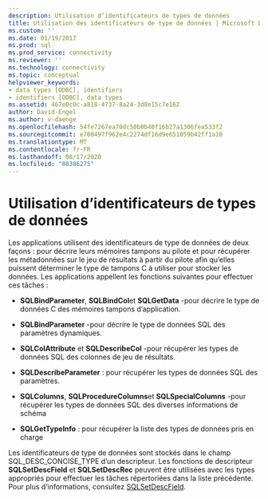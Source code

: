 ```yaml
---
description: Utilisation d’identificateurs de types de données
title: Utilisation des identificateurs de type de données | Microsoft Docs
ms.custom: ''
ms.date: 01/19/2017
ms.prod: sql
ms.prod_service: connectivity
ms.reviewer: ''
ms.technology: connectivity
ms.topic: conceptual
helpviewer_keywords:
- data types [ODBC], identifiers
- identifiers [ODBC], data types
ms.assetid: 467e0c0c-a818-4737-8a24-3d8e15c7e162
author: David-Engel
ms.author: v-daenge
ms.openlocfilehash: 54fe7267ea70dc50b0b40f16b27a1306fea533f2
ms.sourcegitcommit: e700497f962e4c2274df16d9e651059b42ff1a10
ms.translationtype: MT
ms.contentlocale: fr-FR
ms.lasthandoff: 08/17/2020
ms.locfileid: "88386275"
---
```

# <a name="using-data-type-identifiers"></a>Utilisation d’identificateurs de types de données
Les applications utilisent des identificateurs de type de données de deux façons : pour décrire leurs mémoires tampons au pilote et pour récupérer les métadonnées sur le jeu de résultats à partir du pilote afin qu’elles puissent déterminer le type de tampons C à utiliser pour stocker les données. Les applications appellent les fonctions suivantes pour effectuer ces tâches :  
  
-   **SQLBindParameter**, **SQLBindCol**et **SQLGetData** -pour décrire le type de données C des mémoires tampons d’application.  
  
-   **SQLBindParameter** -pour décrire le type de données SQL des paramètres dynamiques.  
  
-   **SQLColAttribute** et **SQLDescribeCol** -pour récupérer les types de données SQL des colonnes de jeu de résultats.  
  
-   **SQLDescribeParameter** : pour récupérer les types de données SQL des paramètres.  
  
-   **SQLColumns**, **SQLProcedureColumns**et **SQLSpecialColumns** -pour récupérer les types de données SQL des diverses informations de schéma  
  
-   **SQLGetTypeInfo** : pour récupérer la liste des types de données pris en charge  
  
 Les identificateurs de type de données sont stockés dans le champ SQL_DESC_CONCISE_TYPE d’un descripteur. Les fonctions de descripteur **SQLSetDescField** et **SQLSetDescRec** peuvent être utilisées avec les types appropriés pour effectuer les tâches répertoriées dans la liste précédente. Pour plus d’informations, consultez [SQLSetDescField](../../../odbc/reference/syntax/sqlsetdescfield-function.md).
